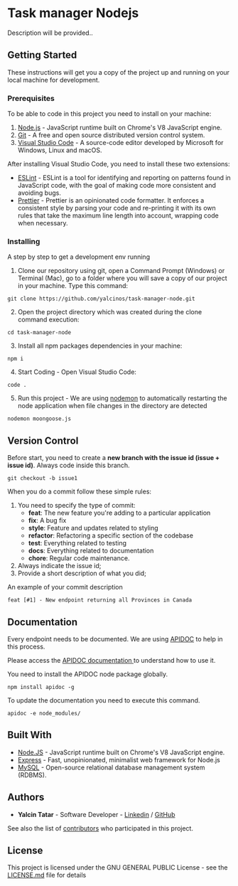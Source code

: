 # Task manager Nodejs

Description will be provided..

## Getting Started

These instructions will get you a copy of the project up and running on your local machine for development.

### Prerequisites

To be able to code in this project you need to install on your machine:

1. [Node.js](https://nodejs.org/en/) - JavaScript runtime built on Chrome's V8 JavaScript engine.
2. [Git](https://git-scm.com/) - A free and open source distributed version control system.
3. [Visual Studio Code](https://code.visualstudio.com/) - A source-code editor developed by Microsoft for Windows, Linux and macOS.

After installing Visual Studio Code, you need to install these two extensions:

- [ESLint](https://marketplace.visualstudio.com/items?itemName=dbaeumer.vscode-eslint) - ESLint is a tool for identifying and reporting on patterns found in JavaScript code, with the goal of making code more consistent and avoiding bugs.
- [Prettier](https://marketplace.visualstudio.com/items?itemName=esbenp.prettier-vscode) - Prettier is an opinionated code formatter. It enforces a consistent style by parsing your code and re-printing it with its own rules that take the maximum line length into account, wrapping code when necessary.

### Installing

A step by step to get a development env running

1. Clone our repository using git, open a Command Prompt (Windows) or Terminal (Mac), go to a folder where you will save a copy of our project in your machine. Type this command:

```
git clone https://github.com/yalcinos/task-manager-node.git
```

2. Open the project directory which was created during the clone command execution:

```
cd task-manager-node
```

3. Install all npm packages dependencies in your machine:

```
npm i
```

4. Start Coding - Open Visual Studio Code:

```
code .
```

5. Run this project - We are using [nodemon](https://www.npmjs.com/package/nodemon) to automatically restarting the node application when file changes in the directory are detected

```
nodemon moongoose.js
```

## Version Control

Before start, you need to create a **new branch with the issue id (issue + issue id)**. Always code inside this branch.

```
git checkout -b issue1
```

When you do a commit follow these simple rules:

1. You need to specify the type of commit:
   - **feat**: The new feature you're adding to a particular application
   - **fix**: A bug fix
   - **style**: Feature and updates related to styling
   - **refactor**: Refactoring a specific section of the codebase
   - **test**: Everything related to testing
   - **docs**: Everything related to documentation
   - **chore**: Regular code maintenance.
2. Always indicate the issue id;
3. Provide a short description of what you did;

An example of your commit description

```
feat [#1] - New endpoint returning all Provinces in Canada
```

## Documentation

Every endpoint needs to be documented. We are using [APIDOC](https://apidocjs.com/) to help in this process.

Please access the [APIDOC documentation ](https://apidocjs.com/#params) to understand how to use it.

You need to install the APIDOC node package globally.

```
npm install apidoc -g
```

To update the documentation you need to execute this command.

```
apidoc -e node_modules/
```

## Built With

- [Node.JS](https://nodejs.org/en/) - JavaScript runtime built on Chrome's V8 JavaScript engine.
- [Express](http://expressjs.com/) - Fast, unopinionated, minimalist web framework for Node.js
- [MySQL](https://www.mysql.com/) - Open-source relational database management system (RDBMS).

## Authors

- **Yalcin Tatar** - Software Developer - [Linkedin](https://www.linkedin.com/in/yalcin-tatar/) / [GitHub](https://github.com/yalcinos)

See also the list of [contributors](https://github.com/bivt-cap/bivt-backend/contributors) who participated in this project.

## License

This project is licensed under the GNU GENERAL PUBLIC License - see the [LICENSE.md](https://github.com/bivt-cap/bivt-backend/blob/master/LICENSE) file for details
